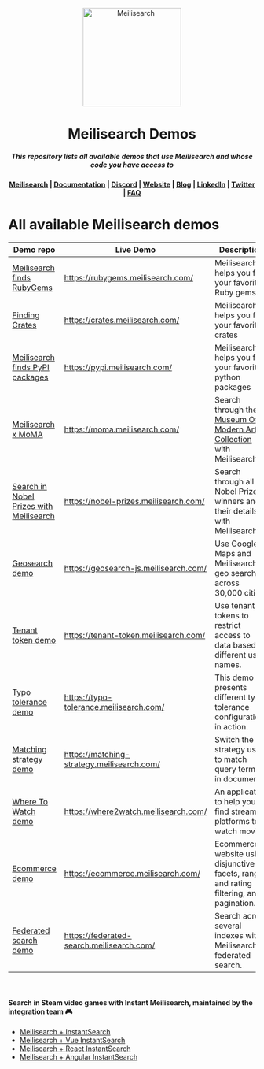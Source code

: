 <p align="center">
  <img src="https://github.com/meilisearch/meilisearch/blob/main/assets/logo.svg" alt="Meilisearch" width="200" height="200" />
</p>


<h1 align="center">Meilisearch Demos</h1>
<h5 align="center">This repository lists all available demos that use Meilisearch and whose code you have access to 
</h5>

<h4 align="center">
  <a href="https://github.com/meilisearch/meilisearch">Meilisearch</a> |
  <a href="https://docs.meilisearch.com">Documentation</a> |
  <a href="https://discord.gg/meilisearch">Discord</a> |
  <a href="https://www.meilisearch.com">Website</a> |
  <a href="https://blog.meilisearch.com">Blog</a> |
  <a href="https://linkedin.com/company/meilisearch">LinkedIn</a> |
  <a href="https://twitter.com/meilisearch">Twitter</a> |
  <a href="https://docs.meilisearch.com/faq/">FAQ</a>
</h4>


# All available Meilisearch demos

| Demo repo | Live Demo  | Description |
|-----------|------------|-------------|
| [ Meilisearch finds RubyGems ](https://github.com/meilisearch/demos/tree/main/src/finding-rubygems) | https://rubygems.meilisearch.com/ | Meilisearch helps you find your favorite Ruby gems |
| [ Finding Crates ](https://github.com/meilisearch/demos/tree/main/src/finding-crates) | https://crates.meilisearch.com/ | Meilisearch helps you find your favorite crates|
| [ Meilisearch finds PyPI packages ](https://github.com/meilisearch/demos/tree/main/src/finding-pypi) | https://pypi.meilisearch.com/ | Meilisearch helps you find your favorite python packages|
| [ Meilisearch x MoMA ](https://github.com/meilisearch/demos/tree/main/src/MoMA) | https://moma.meilisearch.com/ | Search through the  [ Museum Of Modern Art Collection ](https://github.com/MuseumofModernArt/collection) with Meilisearch|
| [ Search in Nobel Prizes with Meilisearch ](https://github.com/meilisearch/demos/tree/main/src/nobel-prizes) |  https://nobel-prizes.meilisearch.com/ | Search through all Nobel Prize winners and their details with Meilisearch |
| [ Geosearch demo ](https://github.com/meilisearch/demos/tree/main/src/geo-javascript) |  https://geosearch-js.meilisearch.com/ | Use Google Maps and Meilisearch to geo search across 30,000 cities. |
| [ Tenant token demo ](https://github.com/meilisearch/demos/tree/main/src/tenant-token) |  https://tenant-token.meilisearch.com/ | Use tenant tokens to restrict access to data based on different user names. |
| [ Typo tolerance demo ](https://github.com/meilisearch/demos/tree/main/src/typo-tolerance) |  https://typo-tolerance.meilisearch.com/ | This demo presents different typo tolerance configurations in action.  |
| [ Matching strategy demo ](https://github.com/meilisearch/demos/tree/main/src/matching-strategy) |  https://matching-strategy.meilisearch.com/ | Switch the strategy used to match query terms in documents.  |
| [ Where To Watch demo ](https://github.com/meilisearch/demo-movies) |  https://where2watch.meilisearch.com/ | An application to help you find streaming platforms to watch movies.  |
| [ Ecommerce demo ](https://github.com/meilisearch/ecommerce-demo) |  https://ecommerce.meilisearch.com/ | Ecommerce website using disjunctive facets, range and rating filtering, and pagination.  |
| [ Federated search demo ](https://github.com/meilisearch/federated-search) |  https://federated-search.meilisearch.com/ | Search across several indexes with Meilisearch's federated search. |

<br>

#### Search in Steam video games with Instant Meilisearch, maintained by the integration team 🎮

- [Meilisearch + InstantSearch](https://codesandbox.io/s/ms-is-mese9?fontsize=14&hidenavigation=1&theme=dark)
- [Meilisearch + Vue InstantSearch](https://codesandbox.io/s/ms-vue-is-1d6bi?fontsize=14&hidenavigation=1&theme=dark&file=/src/App.vue)
- [Meilisearch + React InstantSearch](https://codesandbox.io/s/ms-react-is-sh9ud?fontsize=14&hidenavigation=1&theme=dark)
- [Meilisearch + Angular InstantSearch](https://codesandbox.io/s/ms-angularis-7xipe)
<br>

